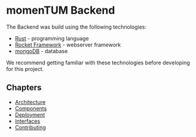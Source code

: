 # momenTUM Backend 

<!--short summary of what the Backend was build with and how to start off with development-->
The Backend was build using the following technologies:
- [Rust](https://www.rust-lang.org/) - programming language
- [Rocket Framework](https://rocket.rs/) - webserver framework
- [mongoDB](https://www.mongodb.com/de-de) - database

We recommend getting familiar with these technologies before developing for this project.



## Chapters
- [Architecture](./architecture.md)
- [Components](./components.md)
- [Deployment](./deployment.md)
- [Interfaces](./interfaces.md)
- [Contributing](./contributing.md)